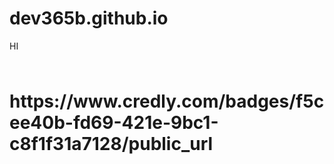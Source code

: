# dev365b.github.io

HI

<html>
<body>

<img src="https://images.credly.com/size/680x680/images/9b0ac7af-f7ac-4938-96a4-2d4805bfe23f/image.png" style="width: 10px; height: 10px;">

  <h1><link>https://www.credly.com/badges/f5cee40b-fd69-421e-9bc1-c8f1f31a7128/public_url</link></h1>
  
 </body>
</html>
